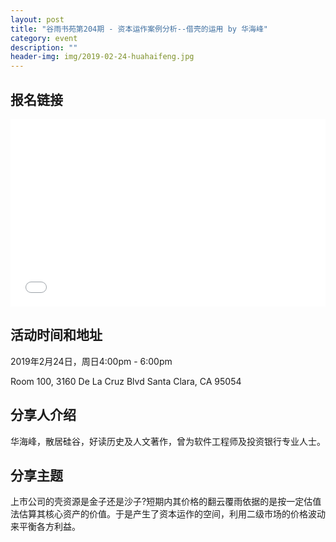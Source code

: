 ```yaml
---
layout: post
title: "谷雨书苑第204期 - 资本运作案例分析--借壳的运用 by 华海峰"
category: event
description: ""
header-img: img/2019-02-24-huahaifeng.jpg
---
```


## 报名链接
<div style="width:100%; text-align:left;" ><iframe src="//eventbrite.com/tickets-external?eid=56846913649&ref=etckt" frameborder="0" height="300" width="100%" vspace="0" hspace="0" marginheight="5" marginwidth="5" scrolling="auto" allowtransparency="true"></iframe></div>

## 活动时间和地址
2019年2月24日，周日4:00pm - 6:00pm

Room 100, 3160 De La Cruz Blvd Santa Clara, CA 95054


## 分享人介绍
华海峰，散居硅谷，好读历史及人文著作，曾为软件工程师及投资银行专业人士。

## 分享主题
上市公司的壳资源是金子还是沙子?短期内其价格的翻云覆雨依据的是按一定估值法估算其核心资产的价值。于是产生了资本运作的空间，利用二级市场的价格波动来平衡各方利益。


